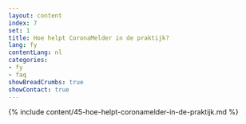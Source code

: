 ```yaml
---
layout: content
index: 7
set: 1
title: Hoe helpt CoronaMelder in de praktijk?
lang: fy
contentLang: nl
categories:
- fy
- faq
showBreadCrumbs: true
showContact: true
---
```

{% include content/45-hoe-helpt-coronamelder-in-de-praktijk.md %}
